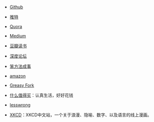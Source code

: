 - [Github](https:/github.com/)

- [推特](https://twitter.com/)

- [Quora](https://www.quora.com/)

- [Medium](https://medium.com/)

- [豆瓣读书](https://book.douban.com/)

- [深度论坛](https://bbs.deepin.org/)

- [笨方法成事](http://www.learnthingsthehardway.com/)

- [amazon](https://www.amazon.cn/)

- [Greasy Fork](https://greasyfork.org/zh-CN)

- [什么值得买](https://www.smzdm.com/)：认真生活，好好花钱

- [lesswrong](https://www.lesswrong.com/)

- [XKCD](https://xkcd.in/)：XKCD中文站，一个关于浪漫、隐喻、数字、以及语言的线上漫画。
